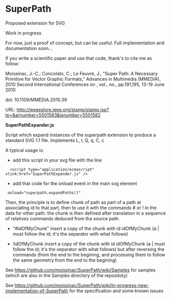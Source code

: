 SuperPath
=========

Proposed extension for SVG

Work in progress

For now, just a proof of concept, but can be useful. Full implementation and documentation soon...

If you write a scientific paper and use that code, thank's to cite me as follow:

Moissinac, J.-C.; Concolato, C.; Le Feuvre, J., "Super Path: A Necessary Primitive for Vector Graphic Formats," Advances in Multimedia (MMEDIA), 2010 Second International Conferences on , vol., no., pp.191,195, 13-19 June 2010

doi: 10.1109/MMEDIA.2010.39

URL: http://ieeexplore.ieee.org/stamp/stamp.jsp?tp=&arnumber=5501583&isnumber=5501582

**SuperPathExpander.js**

Script which expand instances of the superpath extension to produce a standard 
SVG 1.1 file. Implements L, l, Q, q, C, c

A typical usage is:

- add this script in your svg file with the line
```
  <script type="application/ecmascript" xlink:href="SuperPathExpander.js" />
```

- add that code for the onload event in the main svg element
```
 onload="superpath.expandPaths()"
```

Then, the principle is to define chunk of path as part of a path at associating id to that part, then to use it with the commands # or ! in the data for other path. the chunk is then defined after translation in a sequence of relatives commands deduced from tha source path. 

* "#idOfMyChunk"
insert a copy of the chunk with id idOfMyChunk (a | must follow the id; it's the separator with what follows)

* !idOfMyChunk
insert a copy of the chunk with id idOfMyChunk  (a | must follow the id; it's the separator with what follows) but after reversing the commands (from the end to the begining, and processing them to follow the same geometry from the end to the begining)

See https://github.com/moissinac/SuperPath/wiki/Samples for samples (which are also in the Samples directory of the repositoty)

See https://github.com/moissinac/SuperPath/wiki/In-progress-new-implementation-of-SuperPath for the specification and some known issues
